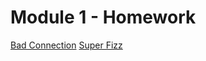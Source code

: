# Module 1 - Homework

[Bad Connection](http://backend.turing.io/module1/student_homework/bad_connection)
[Super Fizz](http://backend.turing.io/module1/student_homework/super_fizz)
